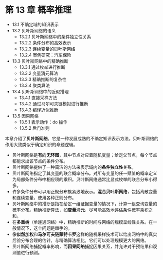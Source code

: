 # 第 13 章 概率推理

- 13.1 不确定域的知识表示
- 13.2 贝叶斯网络的语义
  - 13.2.1 贝叶斯网络中的条件独立性关系
  - 13.2.2 条件分布的高效表示
  - 13.2.3 连续变量的贝叶斯网络
  - 13.2.4 案例研究：汽车保险
- 13.3 贝叶斯网络中的精确推断
  - 13.3.1 通过枚举进行推断
  - 13.3.2 变量消元算法
  - 13.3.3 精确推断的复杂性
  - 13.3.4 聚类算法
- 13.4 贝叶斯网络中的近似推理
  - 13.4.1 直接采样方法
  - 13.4.2 通过马尔可夫链模拟进行推断
  - 13.4.3 编译近似推断
- 13.5 因果网络
  - 13.5.1 表示动作：do 操作
  - 13.5.2 后门准则

本章介绍了**贝叶斯网络**，它是一种发展成熟的不确定知识表示方法。贝叶斯网络的作用大致类似于确定知识的命题逻辑。

- 贝叶斯网络是**有向无环图**，其中节点对应着随机变量；给定父节点，每个节点都能求出该节点的条件分布。
- 贝叶斯网络提供了一种简洁的方法来表示域内的**条件独立性**关系。
- 贝叶斯网络指定了其变量的联合概率分布。对所有变量的任一赋值的概率定义为局部条件分布中相应项的乘积。贝叶斯网络通常比显式枚举的联合分布小得多。
- 许多条件分布可以用正规分布族紧致地表示。**混合贝叶斯网络**，包括离散变量和连续变量，使用各种正则分布。
- 贝叶斯网络中的推断是指在给定一组证据变量的情况下，计算一组查询变量的概率分布。精确推断算法，如**变量消元**，尽可能高效地评估条件概率乘积之和。
- 在**多重树**（单连通网络）中，精确推断的时间与网络的规模呈线性关系。在一般情况下，这个问题是棘手的。
- 像**似然加权**和**马尔可夫链蒙特卡罗**这样的随机采样技术可以给出网络中的真实后验分布合理的估计，与精确算法相比，它们可以处理规模更大的网络。
- 贝叶斯网络捕捉概率影响，而**因果网络**捕捉因果关系，并允许对干预结果和观测值进行预测。
